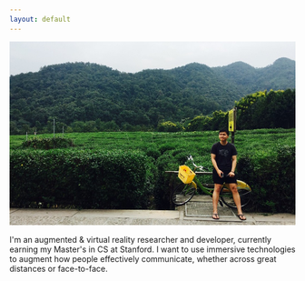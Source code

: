 ```yaml
---
layout: default
---
```


![](assets/img/about.jpg)

I'm an augmented & virtual reality researcher and developer, currently earning my Master's in CS at Stanford. I want to use immersive technologies to augment how people effectively communicate, whether across great distances or face-to-face.
